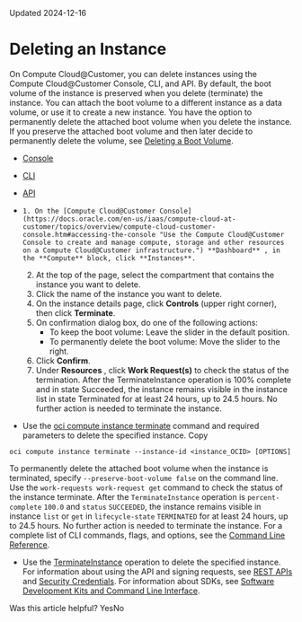 Updated 2024-12-16
# Deleting an Instance
On Compute Cloud@Customer, you can delete instances using the Compute Cloud@Customer Console, CLI, and API.
By default, the boot volume of the instance is preserved when you delete (terminate) the instance. You can attach the boot volume to a different instance as a data volume, or use it to create a new instance. 
You have the option to permanently delete the attached boot volume when you delete the instance. If you preserve the attached boot volume and then later decide to permanently delete the volume, see [Deleting a Boot Volume](https://docs.oracle.com/en-us/iaas/compute-cloud-at-customer/topics/block/deleting-a-boot-volume.htm#deleting-a-boot-volume "On Oracle Cloud Infrastructure, you can delete a boot volume that's detached from an instance.").
  * [Console](https://docs.oracle.com/en-us/iaas/compute-cloud-at-customer/topics/compute/deleting-an-instance.htm)
  * [CLI](https://docs.oracle.com/en-us/iaas/compute-cloud-at-customer/topics/compute/deleting-an-instance.htm)
  * [API](https://docs.oracle.com/en-us/iaas/compute-cloud-at-customer/topics/compute/deleting-an-instance.htm)


  *     1. On the [Compute Cloud@Customer Console](https://docs.oracle.com/en-us/iaas/compute-cloud-at-customer/topics/overview/compute-cloud-customer-console.htm#accessing-the-console "Use the Compute Cloud@Customer Console to create and manage compute, storage and other resources on a Compute Cloud@Customer infrastructure.") **Dashboard** , in the **Compute** block, click **Instances**.
    2. At the top of the page, select the compartment that contains the instance you want to delete.
    3. Click the name of the instance you want to delete. 
    4. On the instance details page, click **Controls** (upper right corner), then click **Terminate**.
    5. On confirmation dialog box, do one of the following actions:
       * To keep the boot volume: Leave the slider in the default position.
       * To permanently delete the boot volume: Move the slider to the right.
    6. Click **Confirm**.
    7. Under **Resources** , click **Work Request(s)** to check the status of the termination. 
After the TerminateInstance operation is 100% complete and in state Succeeded, the instance remains visible in the instance list in state Terminated for at least 24 hours, up to 24.5 hours. No further action is needed to terminate the instance.
  * Use the [oci compute instance terminate](https://docs.oracle.com/iaas/tools/oci-cli/latest/oci_cli_docs/cmdref/compute/instance/terminate.html) command and required parameters to delete the specified instance.
Copy
```
oci compute instance terminate --instance-id <instance_OCID> [OPTIONS]
```

To permanently delete the attached boot volume when the instance is terminated, specify `--preserve-boot-volume false` on the command line.
Use the `work-requests work-request get` command to check the status of the instance terminate. After the `TerminateInstance` operation is `percent-complete` `100.0` and `status` `SUCCEEDED`, the instance remains visible in instance `list` or `get` in `lifecycle-state` `TERMINATED` for at least 24 hours, up to 24.5 hours. No further action is needed to terminate the instance.
For a complete list of CLI commands, flags, and options, see the [Command Line Reference](https://docs.oracle.com/iaas/tools/oci-cli/latest/oci_cli_docs/index.html).
  * Use the [TerminateInstance](https://docs.oracle.com/iaas/api/#/en/iaas/latest/Instance/TerminateInstance) operation to delete the specified instance.
For information about using the API and signing requests, see [REST APIs](https://docs.oracle.com/iaas/Content/API/Concepts/usingapi.htm#REST_APIs) and [Security Credentials](https://docs.oracle.com/iaas/Content/General/Concepts/credentials.htm). For information about SDKs, see [Software Development Kits and Command Line Interface](https://docs.oracle.com/iaas/Content/API/Concepts/sdks.htm#Software_Development_Kits_and_Command_Line_Interface).


Was this article helpful?
YesNo


